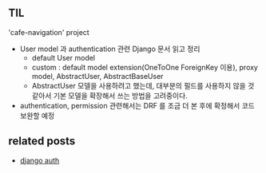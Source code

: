 ## TIL
'cafe-navigation' project 
- User model 과 authentication 관련 Django 문서 읽고 정리
    - default User model
    - custom : default model extension(OneToOne ForeignKey 이용), proxy model, AbstractUser, AbstractBaseUser
    - AbstractUser 모델을 사용하려고 했는데, 대부분의 필드를 사용하지 않을 것 같아서 기본 모델을 확장해서 쓰는 방법을 고려중이다. 
- authentication, permission 관련해서는 DRF 를 조금 더 본 후에 확정해서 코드 보완할 예정

## related posts
- [django auth]()